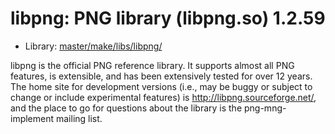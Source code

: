 # libpng: PNG library (libpng.so) 1.2.59
 - Library: [master/make/libs/libpng/](https://github.com/Freetz-NG/freetz-ng/tree/master/make/libs/libpng/)

libpng is the official PNG reference library. It supports almost all PNG features, is extensible, and has been extensively tested for over 12 years. The home site for development versions (i.e., may be buggy or subject to change or include experimental features) is http://libpng.sourceforge.net/, and the place to go for questions about the library is the png-mng-implement mailing list.
